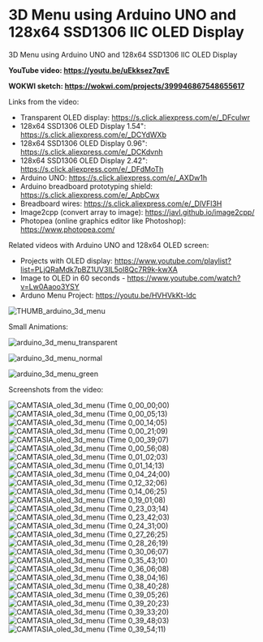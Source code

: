 # 3D Menu using Arduino UNO and 128x64 SSD1306 IIC OLED Display
3D Menu using Arduino UNO and 128x64 SSD1306 IIC OLED Display

**YouTube video: https://youtu.be/uEkksez7qvE**

**WOKWI sketch: https://wokwi.com/projects/399946867548655617**

Links from the video:
- Transparent OLED display: https://s.click.aliexpress.com/e/_DFcuIwr
- 128x64 SSD1306 OLED Display 1.54": https://s.click.aliexpress.com/e/_DCYdWXb 
- 128x64 SSD1306 OLED Display 0.96": https://s.click.aliexpress.com/e/_DCKdvnh
- 128x64 SSD1306 OLED Display 2.42": https://s.click.aliexpress.com/e/_DFdMoTh
- Arduino UNO: https://s.click.aliexpress.com/e/_AXDw1h
- Arduino breadboard prototyping shield: https://s.click.aliexpress.com/e/_ApbCwx
- Breadboard wires: https://s.click.aliexpress.com/e/_DlVFl3H
- Image2cpp (convert array to image): https://javl.github.io/image2cpp/
- Photopea (online graphics editor like Photoshop): https://www.photopea.com/

Related videos with Arduino UNO and 128x64 OLED screen:
- Projects with OLED display: https://www.youtube.com/playlist?list=PLjQRaMdk7pBZ1UV3IL5ol8Qc7R9k-kwXA
- Image to OLED in 60 seconds - https://www.youtube.com/watch?v=Lw0Aaoo3YSY
- Arduno Menu Project: https://youtu.be/HVHVkKt-ldc

![THUMB_arduino_3d_menu](https://github.com/upiir/arduino_3d_menu_oled/assets/117754156/cc3a1521-135d-44c5-a820-0b516c51d6fd)



Small Animations:

![arduino_3d_menu_transparent](https://github.com/upiir/arduino_3d_menu_oled/assets/117754156/082fcb77-7524-4f17-92f8-db51897b30c0)


![arduino_3d_menu_normal](https://github.com/upiir/arduino_3d_menu_oled/assets/117754156/cafc3a7f-88cd-4f5f-bfdb-f8720affa0a9)


![arduino_3d_menu_green](https://github.com/upiir/arduino_3d_menu_oled/assets/117754156/7f19479a-4af5-4120-b8ca-48948d4cdbf7)


Screenshots from the video:

![CAMTASIA_oled_3d_menu (Time 0_00_00;00)](https://github.com/upiir/arduino_3d_menu_oled/assets/117754156/787678cf-6227-485f-92f4-047425ddc26f)
![CAMTASIA_oled_3d_menu (Time 0_00_05;13)](https://github.com/upiir/arduino_3d_menu_oled/assets/117754156/5b9c1054-65c2-47e6-86b7-2543a5980973)
![CAMTASIA_oled_3d_menu (Time 0_00_14;05)](https://github.com/upiir/arduino_3d_menu_oled/assets/117754156/82124f8a-d3ef-445c-a8cb-06db1260c0e9)
![CAMTASIA_oled_3d_menu (Time 0_00_21;09)](https://github.com/upiir/arduino_3d_menu_oled/assets/117754156/17d4d6d6-8ba3-4460-bcf0-b42c0a5fb9b2)
![CAMTASIA_oled_3d_menu (Time 0_00_39;07)](https://github.com/upiir/arduino_3d_menu_oled/assets/117754156/be5c69f9-4f12-42bd-a827-0019feddb5ab)
![CAMTASIA_oled_3d_menu (Time 0_00_56;08)](https://github.com/upiir/arduino_3d_menu_oled/assets/117754156/68a47daf-9640-4bd3-8d6f-1458f091fa13)
![CAMTASIA_oled_3d_menu (Time 0_01_02;03)](https://github.com/upiir/arduino_3d_menu_oled/assets/117754156/d96b2460-7170-433e-bffc-c596ffcc7182)
![CAMTASIA_oled_3d_menu (Time 0_01_14;13)](https://github.com/upiir/arduino_3d_menu_oled/assets/117754156/4a519cc6-e273-4ffa-9ada-096cec42eed7)
![CAMTASIA_oled_3d_menu (Time 0_04_24;00)](https://github.com/upiir/arduino_3d_menu_oled/assets/117754156/9ed65808-a874-4b43-aa3c-d680f063ea2c)
![CAMTASIA_oled_3d_menu (Time 0_12_32;06)](https://github.com/upiir/arduino_3d_menu_oled/assets/117754156/99bd0d21-e139-4da8-b5c5-c7012ad533bc)
![CAMTASIA_oled_3d_menu (Time 0_14_06;25)](https://github.com/upiir/arduino_3d_menu_oled/assets/117754156/af7642c5-0215-41e7-837c-5f81c4223b10)
![CAMTASIA_oled_3d_menu (Time 0_19_01;08)](https://github.com/upiir/arduino_3d_menu_oled/assets/117754156/fac83398-ba68-4e63-9270-8b398fd29a3a)
![CAMTASIA_oled_3d_menu (Time 0_23_03;14)](https://github.com/upiir/arduino_3d_menu_oled/assets/117754156/29276938-d977-44ab-a2ec-4c7c4813817c)
![CAMTASIA_oled_3d_menu (Time 0_23_42;03)](https://github.com/upiir/arduino_3d_menu_oled/assets/117754156/e88433cc-2dce-45a7-8406-038120fda6e9)
![CAMTASIA_oled_3d_menu (Time 0_24_31;00)](https://github.com/upiir/arduino_3d_menu_oled/assets/117754156/a1c4c666-ce2f-4c0c-aeea-76ed3fb82ab7)
![CAMTASIA_oled_3d_menu (Time 0_27_26;25)](https://github.com/upiir/arduino_3d_menu_oled/assets/117754156/2f8665aa-dd1c-49fa-bc2e-f53585129c16)
![CAMTASIA_oled_3d_menu (Time 0_28_26;19)](https://github.com/upiir/arduino_3d_menu_oled/assets/117754156/a03be1a4-5be6-4f0e-9591-25e687b2c02b)
![CAMTASIA_oled_3d_menu (Time 0_30_06;07)](https://github.com/upiir/arduino_3d_menu_oled/assets/117754156/e684ae31-d5a1-4084-9b17-5f3f2d7e7969)
![CAMTASIA_oled_3d_menu (Time 0_35_43;10)](https://github.com/upiir/arduino_3d_menu_oled/assets/117754156/b3b169e7-f6e0-4f07-91b3-20c7ee6f2ee6)
![CAMTASIA_oled_3d_menu (Time 0_36_06;08)](https://github.com/upiir/arduino_3d_menu_oled/assets/117754156/e317a2bf-8156-4ad3-82bc-10b182fc14c7)
![CAMTASIA_oled_3d_menu (Time 0_38_04;16)](https://github.com/upiir/arduino_3d_menu_oled/assets/117754156/3131f26c-0a64-41a9-b93d-a13758963fd9)
![CAMTASIA_oled_3d_menu (Time 0_38_40;28)](https://github.com/upiir/arduino_3d_menu_oled/assets/117754156/7b11b6b3-b446-4acd-aa6a-fa80b549f0ba)
![CAMTASIA_oled_3d_menu (Time 0_39_05;26)](https://github.com/upiir/arduino_3d_menu_oled/assets/117754156/25462e53-f2f5-47f9-a960-b58df8221b4a)
![CAMTASIA_oled_3d_menu (Time 0_39_20;23)](https://github.com/upiir/arduino_3d_menu_oled/assets/117754156/0cb6cf94-3502-4075-a944-c9fc38a794f1)
![CAMTASIA_oled_3d_menu (Time 0_39_33;20)](https://github.com/upiir/arduino_3d_menu_oled/assets/117754156/2fe9a3a4-6203-4222-9cfe-c9f1694a20b8)
![CAMTASIA_oled_3d_menu (Time 0_39_48;03)](https://github.com/upiir/arduino_3d_menu_oled/assets/117754156/c779de27-5da5-452b-86ef-70e2d404f25c)
![CAMTASIA_oled_3d_menu (Time 0_39_54;11)](https://github.com/upiir/arduino_3d_menu_oled/assets/117754156/ac1adfcd-d6d5-4c2d-95d9-8c2ac8cc85e7)




